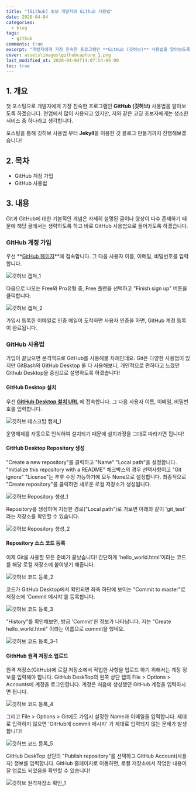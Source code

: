 ```yaml
---
title: "[Github] 초보 개발자의 Github 사용법"
date: 2020-04-04
categories:
  - blog
tags:
  - github
comments: true
excerpt: "개발자에게 가장 친숙한 프로그램인 **GitHub (깃허브)** 사용법을 알아보도록 하겠습니다."
cover: assets\images\githubcapture_1.png
last_modified_at: 2020-04-04T14:07:54-04:00
toc: true
---
```


## 1. 개요

첫 포스팅으로 개발자에게 가장 친숙한 프로그램인 **GitHub (깃허브)** 사용법을 알아보도록 하겠습니다.
현업에서 많이 사용되고 있지만, 저와 같은 코딩 초보자에게는 생소한 서비스 중 하나라고 생각합니다.

포스팅을 통해 깃허브 사용법 부터 **Jekyll**을 이용한 깃 블로그 만들기까지 진행해보겠습니다!


## 2. 목차
- GitHub 계정 가입
- GitHub 사용법


## 3. 내용 

Git과 GitHub에 대한 기본적인 개념은 자세히 설명된 글이나 영상이 다수 존재하기 때문에 해당 글에서는 생략하도록 하고 바로 GitHub 사용법으로 들어가도록 하겠습니다.


### GitHub 계정 가입


우선 **[GitHub 페이지](github.com/)**에 접속합니다. 그 다음 사용자 이름, 이메일, 비밀번호를 입력합니다. 


![깃허브 캡쳐_1](\assets\images\githubcapture_1.PNG)


다음으로 나오는 Free와 Pro유형 중, Free 플랜을 선택하고 "Finish sign up" 버튼을 클릭합니다.  

![깃허브 캡쳐_2](\assets\images\githubcapture_2.PNG)


가입시 등록한 이메일로 인증 메일이 도착하면 사용자 인증을 하면, GitHub 계정 등록이 완료됩니다.






### GitHub 사용법

가입이 끝났으면 본격적으로 GitHub를 사용해볼 차례인데요. Git은 다양한 사용법이 있지만 GitBash와 GitHub Desktop 둘 다 사용해보니, 개인적으로 편하다고 느꼈던 Github Desktop을 중심으로 설명하도록 하겠습니다!


#### GitHub Desktop 설치

우선 **[GitHub Desktop 설치 URL](desktop.github.com/)** 에 접속합니다. 그 다음 사용자 이름, 이메일, 비밀번호를 입력합니다.


![깃허브 데스크탑 캡쳐_1](\assets\images\github_desktop_1.png)


운영체제를 자동으로 인식하여 설치되기 때문에 설치과정을 그대로 따라가면 됩니다!


#### GitHub Desktop Repository 생성


"Create a new repository"를 클릭하고 "Name" "Local path"을 설정합니다. "Initialize this repository with a README" 체크박스의 경우 선택사항이고 "Git ignore" "License"는 추후 수정 가능하기에 모두 None으로 설정합니다. 
최종적으로 "Create repository"를 클릭하면 새로운 로컬 저장소가 생성됩니다.

![깃허브 Repository 생성_1](\assets\images\github_repository_1.png)




Repository를 생성하며 지정한 경로("Local path")로 가보면 아래와 같이 'git_test' 라는 저장소를 확인할 수 있습니다. 


![깃허브 Repository 생성_2](\assets\images\github_repository_2.png)



#### Repository 소스 코드 등록



이제 Git을 사용할 모든 준비가 끝났습니다! 간단하게 'hello_world.html'이라는 코드를 해당 로컬 저장소에 붙여넣기 해줍니다.


![깃허브 코드 등록_2](\assets\images\github_desktop_code_2.PNG)


코드가 GitHub Desktop에서 확인되면 좌측 하단에 보이는 "Commit to master"로 저장소에 'Commit 메시지'를 등록합니다.


![깃허브 코드 등록_3](\assets\images\github_desktop_code_3.PNG)


"History"를 확인해보면, 방금 'Commit'한 정보가 나타납니다. 저는 "Create hello_world.html" 이라는 이름으로 commit을 했네요. 


![깃허브 코드 등록_3-1](\assets\images\github_desktop_code_3-1.PNG)


#### GithHub 원격 저장소 업로드

원격 저장소(GitHub)에 로컬 저장소에서 작업한 사항을 업로드 하기 위해서는 계정 정보를 입력해야 합니다.
GitHub DeskTop의 왼쪽 상단 탭의 File > Options > Accounts에 계정을 로그인합니다. 계정은 처음에 생성했던 GitHub 계정을 입력하시면 됩니다.


![깃허브 코드 등록_4](\assets\images\github_desktop_code_4.PNG)


그리고 File > Options > Git에도 가입시 설정한 Name과 이메일을 입력합니다. 제대로 입력하지 않으면 'GitHub에 commit 메시지'
가 제대로 입력되지 않는 문제가 발생합니다!


![깃허브 코드 등록_5](\assets\images\github_desktop_code_5.PNG)


GitHub DeskTop 상단의 "Publish repository"를 선택하고 GitHub Account(사용자) 정보를 입력합니다. 
GitHub 홈페이지로 이동하면, 로컬 저장소에서 작업한 내용이 잘 업로드 되었음을 확인할 수 있습니다!


![깃허브 원격저장소 확인_1](\assets\images\github_check.PNG)




